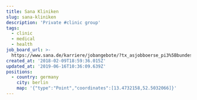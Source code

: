 ```yaml
---
title: Sana Kliniken
slug: sana-kliniken
description: 'Private #clinic group'
tags:
  - clinic
  - medical
  - health
job_board_url: >-
  https://www.sana.de/karriere/jobangebote/?tx_asjobboerse_pi3%5Bbundesland%5D=3&tx_asjobboerse_pi1%5Bpage%5D=1&cHash=92f1534839040be64d311ed86083fbc4
created_at: '2018-02-09T18:59:36.015Z'
updated_at: '2019-06-16T10:36:09.639Z'
positions:
  - country: germany
    city: berlin
    map: '{"type":"Point","coordinates":[13.4732158,52.5032066]}'
---
```

